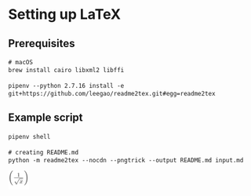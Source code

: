 # Setting up LaTeX

## Prerequisites

  ```
  # macOS
  brew install cairo libxml2 libffi

  pipenv --python 2.7.16 install -e git+https://github.com/leegao/readme2tex.git#egg=readme2tex
  ```

## Example script

```
pipenv shell

# creating README.md
python -m readme2tex --nocdn --pngtrick --output README.md input.md
```

<img alt="$\left(\frac{1}{\sqrt{x}}\right)$" src="svgs/c2d5bd933934d222378348d8f88ba624.png" align="middle" width="41.8334268pt" height="37.8085059pt"/>